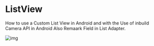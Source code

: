 # ListView
How to use a Custom List View in Android and with the Use of inbuild Camera API in Android Also Remaark Field in List Adapter.


![img](https://user-images.githubusercontent.com/26218210/62535482-27c7e780-b869-11e9-8bbe-39e8db610a35.png)
